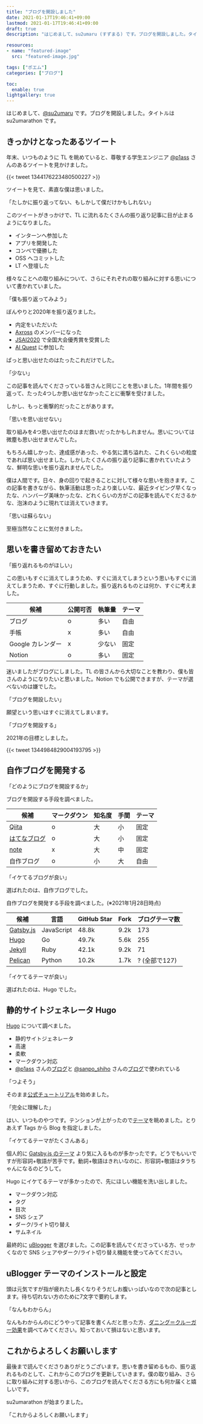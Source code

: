 ```yaml
---
title: "ブログを開設しました"
date: 2021-01-17T19:46:41+09:00
lastmod: 2021-01-17T19:46:41+09:00
draft: true
description: "はじめまして、su2umaru (すずまる) です。ブログを開設しました。タイトルは su2umarathon です。"

resources:
- name: "featured-image"
  src: "featured-image.jpg"

tags: ["ポエム"]
categories: ["ブログ"]

toc:
  enable: true
lightgallery: true
---
```


はじめまして、[@su2umaru](https://twitter.com/su2umaru) です。ブログを開設しました。タイトルは su2umarathon です。

<!--more-->

## きっかけとなったあるツイート

年末、いつものように TL を眺めていると、尊敬する学生エンジニア [@p1ass](https://twitter.com/p1ass) さんのあるツイートを見かけました。

{{< tweet 1344176223480500227 >}}

ツイートを見て、素直な僕は思いました。

「たしかに振り返ってない、もしかして僕だけかもしれない」

このツイートがきっかけで、TL に流れるたくさんの振り返り記事に目が止まるようになりました。

- インターンへ参加した
- アプリを開発した
- コンペで優勝した
- OSS へコミットした
- LT へ登壇した

様々なことへの取り組みについて、さらにそれぞれの取り組みに対する思いについて書かれていました。

「僕も振り返ってみよう」

ぼんやりと2020年を振り返りました。

- 内定をいただいた
- [Axross](https://axross-recipe.com/) のメンバーになった
- [JSAI2020](https://www.ai-gakkai.or.jp/jsai2020/) で全国大会優秀賞を受賞した
- [AI Quest](https://signate.jp/lp/ai-quest/2020) に参加した

ぱっと思い出せたのはたったこれだけでした。

「少ない」

この記事を読んでくださっている皆さんと同じことを思いました。1年間を振り返って、たった4つしか思い出せなかったことに衝撃を受けました。

しかし、もっと衝撃的だったことがあります。

「思いを思い出せない」

取り組みを4つ思い出せたのはまだ救いだったかもしれません。思いについては微塵も思い出せませんでした。

もちろん嬉しかった、達成感があった、やる気に満ち溢れた、これくらいの粒度であれば思い出せました。しかしたくさんの振り返り記事に書かれていたような、鮮明な思いを振り返れませんでした。

僕は人間です。日々、身の回りで起きることに対して様々な思いを抱きます。この記事を書きながら、執筆活動は思ったより楽しいな、最近タイピング早くなったな、ハンバーグ美味かったな、どれくらいの方がこの記事を読んでくださるかな、泡沫のように現れては消えていきます。

「思いは蘇らない」

至極当然なことに気付きました。

## 思いを書き留めておきたい

「振り返れるものがほしい」

この思いもすぐに消えてしまうため、すぐに消えてしまうという思いもすぐに消えてしまうため、すぐに行動しました。振り返れるものとは何か、すぐに考えました。

| 候補 | 公開可否 | 執筆量 | テーマ |
| - | - | - | - |
| ブログ | o | 多い | 自由 |
| 手帳 | x | 多い | 自由 |
| Google カレンダー | x | 少ない | 固定 |
| Notion | o | 多い | 固定 |

迷いましたがブログにしました。TL の皆さんから大切なことを教わり、僕も皆さんのようになりたいと思いました。Notion でも公開できますが、テーマが選べないのは嫌でした。

「ブログを開設したい」

願望という思いはすぐに消えてしまいます。

「ブログを開設する」

2021年の目標としました。

{{< tweet 1344984829004193795 >}}

## 自作ブログを開発する

「どのようにブログを開設するか」

ブログを開設する手段を調べました。

| 候補 | マークダウン | 知名度 | 手間 | テーマ |
| - | - | - | - | - |
| [Qiita](https://qiita.com/) | o | 大 | 小 | 固定 |
| [はてなブログ](https://hatenablog.com/) | o | 大 | 小 | 固定 |
| [note](https://note.com/)  | x | 大 | 中 | 固定 |
| 自作ブログ | o | 小 | 大 | 自由 |

「イケてるブログが良い」

選ばれたのは、自作ブログでした。

自作ブログを開発する手段を調べました。(※2021年1月28日時点)

| 候補 | 言語 | GitHub Star | Fork | ブログテーマ数 |
| - | - | - | - | - |
| [Gatsby.js](https://www.gatsbyjs.com/) | JavaScript | 48.8k | 9.2k | 173 |
| [Hugo](https://gohugo.io/) | Go | 49.7k | 5.6k | 255 |
| [Jekyll](http://jekyllrb-ja.github.io/) | Ruby | 42.1k | 9.2k | 71 |
| [Pelican](https://docs.getpelican.com/en/latest/) | Python | 10.2k | 1.7k | ? (全部で127) |

「イケてるテーマが良い」

選ばれたのは、Hugo でした。

## 静的サイトジェネレータ Hugo

[Hugo](https://gohugo.io/) について調べました。

- 静的サイトジェネレータ
- 高速
- 柔軟
- マークダウン対応
- [@p1ass](https://twitter.com/p1ass) さんの[ブログ](https://blog.p1ass.com/)と [@sanpo_shiho](https://twitter.com/sanpo_shiho) さんの[ブログ](https://sanposhiho.com/)で使われている

「つよそう」

そのまま[公式チュートリアル](https://gohugo.io/getting-started/quick-start/)を始めました。

「完全に理解した」

はい、いつものやつです。テンションが上がったので[テーマ](https://themes.gohugo.io/)を眺めました。とりあえず Tags から Blog を指定しました。

「イケてるテーマがたくさんある」

個人的に [Gatsby.js のテーマ](https://www.gatsbyjs.com/starters/) より気に入るものが多かったです。どうでもいいですが形容詞+敬語が苦手です。動詞+敬語はきれいなのに、形容詞+敬語はタラちゃんになるのどうして。

Hugo にイケてるテーマが多かったので、先にほしい機能を洗い出しました。

- マークダウン対応
- タグ
- 目次
- SNS シェア
- ダーク/ライト切り替え
- サムネイル

最終的に [uBlogger](https://themes.gohugo.io/ublogger/) を選びました。この記事を読んでくださっている方、せっかくなので SNS シェアやダーク/ライト切り替え機能を使ってみてください。

## uBlogger テーマのインストールと設定

頭は元気ですが指が疲れたし長くなりそうだしお腹いっぱいなので次の記事とします。待ち切れない方のために7文字で要約します。

「なんもわからん」

なんもわからんのにどうやって記事を書くんだと思った方、[ダニング＝クルーガー効果](https://twitter.com/search?q=%E3%83%80%E3%83%8B%E3%83%B3%E3%82%B0%E3%82%AF%E3%83%AB%E3%83%BC%E3%82%AC%E3%83%BC&src=typed_query&f=image)を調べてみてください。知っておいて損はないと思います。

## これからよろしくお願いします

最後まで読んでくださりありがとうございます。思いを書き留めるもの、振り返れるものとして、これからこのブログを更新していきます。僕の取り組み、さらに取り組みに対する思いから、このブログを読んでくださる方にも何か届くと嬉しいです。

su2umarathon が始まりました。

「これからよろしくお願いします」